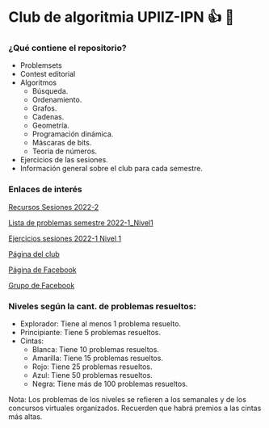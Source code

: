 # Club de algoritmia UPIIZ-IPN :+1: :dragon:
### ¿Qué contiene el repositorio?
* Problemsets
* Contest editorial
* Algoritmos
  * Búsqueda.
  * Ordenamiento.
  * Grafos.
  * Cadenas.
  * Geometría.
  * Programación dinámica.
  * Máscaras de bits.
  * Teoría de números.
 * Ejercicios de las sesiones.
 * Información general sobre el club para cada semestre.

### Enlaces de interés

[Recursos Sesiones 2022-2](https://drive.google.com/drive/folders/1bGHhmNVnfYOxvcCiNgGgBH4SGj8mdvIs?usp=sharing)

[Lista de problemas semestre 2022-1_Nivel1](https://github.com/caupiiz/club-algoritmia-upiiz/blob/master/Info/ListasProblemas/listaProblemas2022_1_Nivel_1.md)

[Ejercicios sesiones 2022-1 Nivel 1](https://github.com/caupiiz/club-algoritmia-upiiz/tree/master/EjerciciosSesiones/2022-1)

[Página del club](https://caupiiz.github.io/2701/)

[Página de Facebook](https://www.facebook.com/algoritmiaUPIIZ/)

[Grupo de Facebook](https://www.facebook.com/groups/clubalgoritmiaupiizipn/)

### Niveles según la cant. de problemas resueltos:
* Explorador: Tiene al menos 1 problema resuelto.
* Principiante: Tiene 5 problemas resueltos.
* Cintas:
    * Blanca: Tiene 10 problemas resueltos.
    * Amarilla: Tiene 15 problemas resueltos.
    * Rojo: Tiene 25 problemas resueltos.
    * Azul: Tiene 50 problemas resueltos.
    * Negra: Tiene más de 100 problemas resueltos.

Nota: Los problemas de los niveles se refieren a los semanales y de los concursos virtuales organizados. Recuerden que habrá premios a las cintas más altas.

